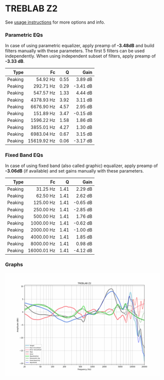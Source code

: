 # TREBLAB Z2
See [usage instructions](https://github.com/jaakkopasanen/AutoEq#usage) for more options and info.

### Parametric EQs
In case of using parametric equalizer, apply preamp of **-3.48dB** and build filters manually
with these parameters. The first 5 filters can be used independently.
When using independent subset of filters, apply preamp of **-3.33 dB**.

| Type    | Fc          |    Q | Gain     |
|--------:|------------:|-----:|---------:|
| Peaking | 54.92 Hz    | 0.55 | 3.89 dB  |
| Peaking | 292.71 Hz   | 0.29 | -3.41 dB |
| Peaking | 547.57 Hz   | 1.33 | 4.44 dB  |
| Peaking | 4378.93 Hz  | 3.92 | 3.11 dB  |
| Peaking | 6676.90 Hz  | 4.57 | 2.95 dB  |
| Peaking | 151.89 Hz   | 3.47 | -0.15 dB |
| Peaking | 1596.22 Hz  | 1.58 | 1.86 dB  |
| Peaking | 3855.01 Hz  | 4.27 | 1.30 dB  |
| Peaking | 6983.04 Hz  | 0.67 | 3.15 dB  |
| Peaking | 15619.92 Hz | 0.06 | -3.17 dB |

### Fixed Band EQs
In case of using fixed band (also called graphic) equalizer, apply preamp of **-3.06dB**
(if available) and set gains manually with these parameters.

| Type    | Fc          |    Q | Gain     |
|--------:|------------:|-----:|---------:|
| Peaking | 31.25 Hz    | 1.41 | 2.29 dB  |
| Peaking | 62.50 Hz    | 1.41 | 2.62 dB  |
| Peaking | 125.00 Hz   | 1.41 | -0.65 dB |
| Peaking | 250.00 Hz   | 1.41 | -2.85 dB |
| Peaking | 500.00 Hz   | 1.41 | 1.76 dB  |
| Peaking | 1000.00 Hz  | 1.41 | -0.62 dB |
| Peaking | 2000.00 Hz  | 1.41 | -1.00 dB |
| Peaking | 4000.00 Hz  | 1.41 | 1.85 dB  |
| Peaking | 8000.00 Hz  | 1.41 | 0.98 dB  |
| Peaking | 16000.01 Hz | 1.41 | -4.12 dB |

### Graphs
![](./TREBLAB%20Z2.png)